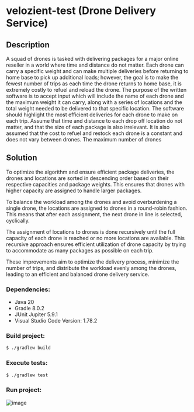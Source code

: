 # velozient-test (Drone Delivery Service)

## Description

A squad of drones is tasked with delivering packages for a major online reseller in a world
where time and distance do not matter. Each drone can carry a specific weight and can make
multiple deliveries before returning to home base to pick up additional loads; however, the goal
is to make the fewest number of trips as each time the drone returns to home base, it is
extremely costly to refuel and reload the drone.
The purpose of the written software is to accept input which will include the name of each
drone and the maximum weight it can carry, along with a series of locations and the total weight
needed to be delivered to that specific location. The software should highlight the most efficient
deliveries for each drone to make on each trip.
Assume that time and distance to each drop off location do not matter, and that the size of
each package is also irrelevant. It is also assumed that the cost to refuel and restock each
drone is a constant and does not vary between drones. The maximum number of drones

## Solution

To optimize the algorithm and ensure efficient package deliveries, the drones and locations are sorted in descending order based on their respective capacities and package weights. This ensures that drones with higher capacity are assigned to handle larger packages.

To balance the workload among the drones and avoid overburdening a single drone, the locations are assigned to drones in a round-robin fashion. This means that after each assignment, the next drone in line is selected, cyclically.

The assignment of locations to drones is done recursively until the full capacity of each drone is reached or no more locations are available. This recursive approach ensures efficient utilization of drone capacity by trying to accommodate as many packages as possible on each trip.

These improvements aim to optimize the delivery process, minimize the number of trips, and distribute the workload evenly among the drones, leading to an efficient and balanced drone delivery service.

### Dependencies:

- Java 20
- Gradle 8.0.2
- JUnit Jupiter 5.9.1
- Visual Studio Code Version: 1.78.2

### Build project:

~~~sh
$ ./gradlew build
~~~

### Execute tests:

~~~sh
$ ./gradlew test
~~~

### Run project:

![image](https://github.com/bernardodelimaberra/velozient-test/assets/135295173/c0ab83c9-9890-4bb5-9d12-780b3483168f)
